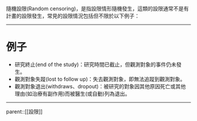 隨機設限(Random censoring)，是指設限情形隨機發生，這類的設限通常不是有計畫的設限發生，常見的設限情況包括但不限於以下例子：
- - -
# 例子
- 研究終止(end of the study)：研究時間已截止，但觀測對象的事件仍未發生。
- 觀測對象失蹤(lost to follow up)：失去觀測對象，即無法追蹤到觀測對象。
- 觀測對象退出(withdraws、dropout)：被研究的對象因其他原因死亡或其他理由(如治療有副作用)而被醫生(或自動)列為退出。
- - -
parent::[[設限]]